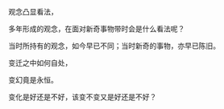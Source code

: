 观念凸显看法，

多年形成的观念，在面对新奇事物带时会是什么看法呢？

当时所持有的观念，如今早已不同；当时新奇的事物，亦早已陈旧。

变迁之中如何自处，

变幻竟是永恒。

变化是好还是不好，该变不变又是好还是不好？
